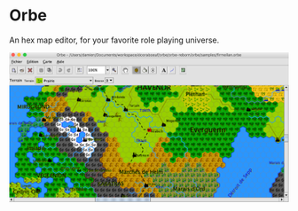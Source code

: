 Orbe
====

An hex map editor, for your favorite role playing universe.

![Orbe editor](doc/OrbeScreenshot.png)
